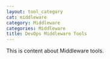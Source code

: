 ```yaml
---
layout: tool_category
cat: middleware
category: Middleware
categories: Middleware
title: DevOps Middleware Tools
---
```

This is content about Middleware tools.